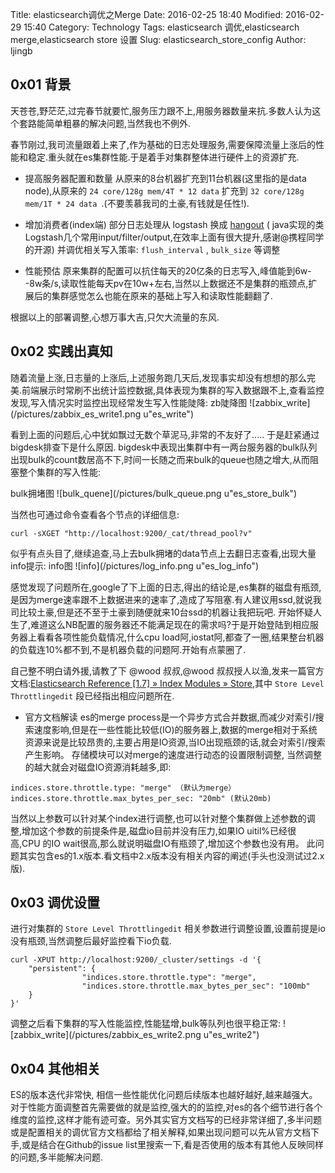 Title: elasticsearch调优之Merge
Date: 2016-02-25 18:40
Modified: 2016-02-29 15:40
Category: Technology
Tags: elasticsearch 调优,elasticsearch merge,elasticsearch store 设置
Slug: elasticsearch_store_config
Author: ljingb

## 0x01 背景 

天苍苍,野茫茫,过完春节就要忙,服务压力跟不上,用服务器数量来抗.多数人认为这个套路能简单粗暴的解决问题,当然我也不例外.

春节刚过,我司流量跟着上来了,作为基础的日志处理服务,需要保障流量上涨后的性能和稳定.重头就在es集群性能.于是着手对集群整体进行硬件上的资源扩充.

 - 提高服务器配置和数量
从原来的8台机器扩充到11台机器(这里指的是data node),从原来的 `24 core/128g mem/4T * 12 data` 扩充到 `32 core/128g mem/1T * 24 data `.(不要羡慕我司的土豪,有钱就是任性!).

 - 增加消费者(index端)
 部分日志处理从 logstash 换成 [hangout](https://github.com/childe/hangout) ( java实现的类Logstash几个常用input/filter/output,在效率上面有很大提升,感谢@携程同学的开源)
 并调优相关写入策率: `flush_interval` , `bulk_size` 等调整
 
 - 性能预估
原来集群的配置可以抗住每天的20亿条的日志写入,峰值能到6w--8w条/s,读取性能每天pv在10w+左右,当然以上数据还不是集群的瓶颈点,扩展后的集群感觉怎么也能在原来的基础上写入和读取性能翻翻了.

根据以上的部署调整,心想万事大吉,只欠大流量的东风.

## 0x02 实践出真知

随着流量上涨,日志量的上涨后,上述服务跑几天后,发现事实却没有想想的那么完美.前端展示时常刷不出统计监控数据,具体表现为集群的写入数据跟不上,查看监控发现,写入情况实时监控出现经常发生写入性能陡降:
zb陡降图
![zabbix_write](/pictures/zabbix_es_write1.png u"es_write")

看到上面的问题后,心中犹如飘过无数个草泥马,非常的不友好了.....
于是赶紧通过bigdesk排查下是什么原因.
bigdesk中表现出集群中有一两台服务器的bulk队列出现bulk的count数居高不下,时间一长随之而来bulk的queue也随之增大,从而阻塞整个集群的写入性能:

bulk拥堵图
![bulk_quene](/pictures/bulk_queue.png u"es_store_bulk")

当然也可通过命令查看各个节点的详细信息:

```
curl -sXGET "http://localhost:9200/_cat/thread_pool?v"
```

似乎有点头目了,继续追查,马上去bulk拥堵的data节点上去翻日志查看,出现大量info提示:
info图
![info](/pictures/log_info.png u"es_log_info")

感觉发现了问题所在,google了下上面的日志,得出的结论是,es集群的磁盘有瓶颈,是因为merge速率跟不上数据进来的速率了,造成了写阻塞.有人建议用ssd,就说我司比较土豪,但是还不至于土豪到随便就来10台ssd的机器让我把玩吧.
开始怀疑人生了,难道这么NB配置的服务器还不能满足现在的需求吗?于是开始登陆到相应服务器上看看各项性能负载情况,什么cpu load阿,iostat阿,都查了一圈,结果整台机器的负载连10%都不到,不是机器负载的问题阿.开始有点蒙圈了.

自己整不明白请外援,请教了下 @wood 叔叔,@wood 叔叔授人以渔,发来一篇官方文档:[Elasticsearch Reference [1.7] » Index Modules » Store](https://www.elastic.co/guide/en/elasticsearch/reference/1.7/index-modules-store.html),其中 `Store Level Throttlingedit` 段已经指出相应问题所在.

 - 官方文档解读
 es的merge process是一个异步方式合并数据,而减少对索引/搜索速度影响,但是在一些性能比较低(IO)的服务器上,数据的merge相对于系统资源来说是比较昂贵的,主要占用是IO资源,当IO出现瓶颈的话,就会对索引/搜索产生影响。
 存储模块可以对merge的速度进行动态的设置限制调整, 当然调整的越大就会对磁盘IO资源消耗越多,即:
```
indices.store.throttle.type: "merge" （默认为merge）
indices.store.throttle.max_bytes_per_sec: "20mb" (默认20mb)
``` 

当然以上参数可以针对某个index进行调整,也可以针对整个集群做上述参数的调整,增加这个参数的前提条件是,磁盘io目前并没有压力,如果IO uitil%已经很高,CPU 的IO wait很高,那么就说明磁盘IO有瓶颈了,增加这个参数也没有用。
此问题其实包含es的1.x版本.看文档中2.x版本没有相关内容的阐述(手头也没测试过2.x版).

## 0x03 调优设置
进行对集群的 `Store Level Throttlingedit` 相关参数进行调整设置,设置前提是io没有瓶颈,当然调整后最好监控看下io负载.

```
curl -XPUT http://localhost:9200/_cluster/settings -d '{
    "persistent": {
                "indices.store.throttle.type": "merge",
                "indices.store.throttle.max_bytes_per_sec": "100mb"
    }
}'

```

调整之后看下集群的写入性能监控,性能猛增,bulk等队列也很平稳正常:
![zabbix_write](/pictures/zabbix_es_write2.png u"es_write2")


## 0x04 其他相关
ES的版本迭代非常快, 相信一些性能优化问题后续版本也越好越好,越来越强大。对于性能方面调整首先需要做的就是监控,强大的的监控,对es的各个细节进行各个维度的监控,这样才能有迹可查。另外其实官方文档写的已经非常详细了,多半问题或是配置相关的调优官方文档都给了相关解释,如果出现问题可以先从官方文档下手,或是结合在Github的issue list里搜索一下,看是否使用的版本有其他人反映同样的问题,多半能解决问题.